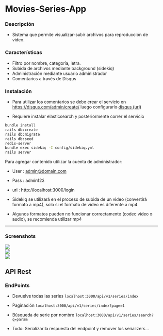 # Movies-Series-App

### Descripción 
- Sistema que permite visualizar-subir archivos para reproducción de video.

### Características
- Filtro por nombre, categoría, letra.
- Subida de archivos mediante background (sidekiq)
- Administración mediante usuario administrador 
- Comentarios a través de Disqus

### Instalación

- Para utilizar los comentarios se debe crear el servicio en https://disqus.com/admin/create/ luego configurarlo [disqus (url)](https://github.com/JamesAndresCM/movies-series-app/blob/master/app/views/videos/show.html.erb#L19)

- Requiere instalar elasticsearch y posteriormente correr el servicio

```bash
bundle install
rails db:create
rails db:migrate
rails db:seed
redis-server
bundle exec sidekiq -C config/sidekiq.yml
rails server
```

Para agregar contenido utilizar la cuenta de administrador: 

- User : admin@domain.com
- Pass : admin123

- url : http://localhost:3000/login

- Sidekiq se utilizará en el proceso de subida de un video (convertirá formato a mp4), solo si el formato de video es diferente a mp4

- Algunos formatos pueden no funcionar correctamente (codec video o audio), se recomienda utilizar mp4

***
### Screenshots

<img src="https://i.imgur.com/lTLHdgY.jpg" />
<br>
<img src="https://i.imgur.com/Izvr5xV.png" />
<br>
<img src="https://i.imgur.com/HwO1NeY.png" />

## API Rest

### EndPoints

- Devuelve todas las series ```localhost:3000/api/v1/series/index```
- Paginación ```localhost:3000/api/v1/series/index?page=1```
- Búsqueda de serie por nombre ```localhost:3000/api/v1/series/search?q=param```

- Todo: Serializar la respuesta del endpoint y remover los serializers...